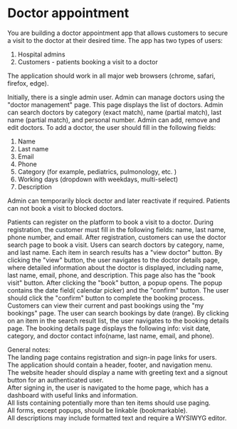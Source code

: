 # Doctor appointment

You are building a doctor appointment app that allows customers to secure a visit to the doctor at their desired time.
The app has two types of users:  
1. Hospital admins  
2. Customers - patients booking a visit to a doctor  

The application should work in all major web browsers (chrome, safari, firefox, edge).  

Initially, there is a single admin user. Admin can manage doctors using the "doctor management" page. This page displays the list of doctors. Admin can search doctors by category (exact match), name (partial match), last name (partial match), and personal number. 
Admin can add, remove and edit doctors. To add a doctor, the user should fill in the following fields:
1. Name  
2. Last name  
3. Email  
4. Phone  
5. Category (for example, pediatrics, pulmonology, etc. )  
6. Working days (dropdown with weekdays, multi-select)   
7. Description  

Admin can temporarily block doctor and later reactivate if required. Patients can not book a visit to blocked doctors.

Patients can register on the platform to book a visit to a doctor. During registration, the customer must fill in the following fields: name, last name, phone number, and email.
After registration, customers can use the doctor search page to book a visit. Users can search doctors by category, name, and last name. Each item in search results has a "view doctor" button. By clicking the "view" button, the user navigates to the doctor details page, where detailed information about the doctor is displayed, including name, last name, email, phone, and description. This page also has the "book visit" button. After clicking the "book" button, a popup opens. The popup contains the date field( calendar picker)  and the "confirm" button. The user should click the "confirm" button to complete the booking process.
Customers can view their current and past bookings using the "my bookings" page. The user can search bookings by date (range).
By clicking on an item in the search result list, the user navigates to the booking details page. The booking details page displays the following info: visit date, category, and doctor contact info(name, last name, email, and phone).

General notes:  
The landing page contains registration and sign-in page links for users.  
The application should contain a header, footer, and navigation menu.  
The website header should display a name with greeting text and a signout button for an authenticated user.  
After signing in, the user is navigated to the home page, which has a dashboard with useful links and information.  
All lists containing potentially  more than ten items should use paging.  
All forms, except popups, should be linkable (bookmarkable).  
All descriptions may include formatted text and require a WYSIWYG editor.  
